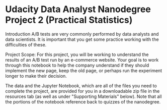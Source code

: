 # Udacity Data Analyst Nanodegree Project 2 (Practical Statistics)

Introduction
A/B tests are very commonly performed by data analysts and data scientists. It is important that you get some practice working with the difficulties of these.

Project Scope:
For this project, you will be working to understand the results of an A/B test run by an e-commerce website. Your goal is to work through this notebook to help the company understand if they should implement the new page, keep the old page, or perhaps run the experiment longer to make their decision.

The data and the Jupyter Notebook, which are all of the files you need to complete the project, are provided for you in a downloadable zip file in the resources tab (as well as under "Supporting Materials" below). Note that all the portions of the notebook reference back to quizzes of the nanodegree.
